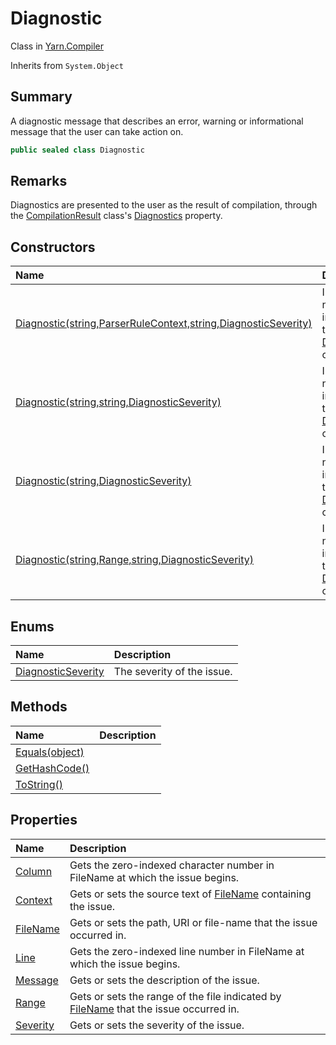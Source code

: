 # Diagnostic

Class in [Yarn.Compiler](/docs/api/csharp/yarn.compiler.md)

Inherits from `System.Object`

## Summary


A diagnostic message that describes an error, warning or informational
message that the user can take action on.


```csharp
public sealed class Diagnostic
```

## Remarks


Diagnostics are presented to the user as the result of compilation,
through the  <a href="yarn.compiler.compilationresult.md">CompilationResult</a>  class's  <a href="yarn.compiler.compilationresult.diagnostics.md">Diagnostics</a>  property.


## Constructors

|Name|Description|
|:---|:---|
|[Diagnostic(string,ParserRuleContext,string,DiagnosticSeverity)](/docs/api/csharp/yarn.compiler.diagnostic..ctor-3.md)|Initializes a new instance of the  <a href="yarn.compiler.diagnostic.md">Diagnostic</a>  class.|
|[Diagnostic(string,string,DiagnosticSeverity)](/docs/api/csharp/yarn.compiler.diagnostic..ctor-1.md)|Initializes a new instance of the  <a href="yarn.compiler.diagnostic.md">Diagnostic</a>  class.|
|[Diagnostic(string,DiagnosticSeverity)](/docs/api/csharp/yarn.compiler.diagnostic..ctor-2.md)|Initializes a new instance of the  <a href="yarn.compiler.diagnostic.md">Diagnostic</a>  class.|
|[Diagnostic(string,Range,string,DiagnosticSeverity)](/docs/api/csharp/yarn.compiler.diagnostic..ctor-4.md)|Initializes a new instance of the  <a href="yarn.compiler.diagnostic.md">Diagnostic</a>  class.|

## Enums

|Name|Description|
|:---|:---|
|[DiagnosticSeverity](/docs/api/csharp/yarn.compiler.diagnostic.diagnosticseverity.md)|The severity of the issue.|

## Methods

|Name|Description|
|:---|:---|
|[Equals(object)](/docs/api/csharp/yarn.compiler.diagnostic.equals.md)||
|[GetHashCode()](/docs/api/csharp/yarn.compiler.diagnostic.gethashcode.md)||
|[ToString()](/docs/api/csharp/yarn.compiler.diagnostic.tostring.md)||

## Properties

|Name|Description|
|:---|:---|
|[Column](/docs/api/csharp/yarn.compiler.diagnostic.column.md)|Gets the zero-indexed character number in FileName at which the issue begins.|
|[Context](/docs/api/csharp/yarn.compiler.diagnostic.context.md)|Gets or sets the source text of  <a href="yarn.compiler.diagnostic.filename.md">FileName</a>  containing the issue.|
|[FileName](/docs/api/csharp/yarn.compiler.diagnostic.filename.md)|Gets or sets the path, URI or file-name that the issue occurred in.|
|[Line](/docs/api/csharp/yarn.compiler.diagnostic.line.md)|Gets the zero-indexed line number in FileName at which the issue begins.|
|[Message](/docs/api/csharp/yarn.compiler.diagnostic.message.md)|Gets or sets the description of the issue.|
|[Range](/docs/api/csharp/yarn.compiler.diagnostic.range.md)|Gets or sets the range of the file indicated by  <a href="yarn.compiler.diagnostic.filename.md">FileName</a>  that the issue occurred in.|
|[Severity](/docs/api/csharp/yarn.compiler.diagnostic.severity.md)|Gets or sets the severity of the issue.|

